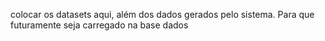 colocar os datasets aqui, além dos dados gerados pelo sistema. 
Para que futuramente seja carregado na base dados
